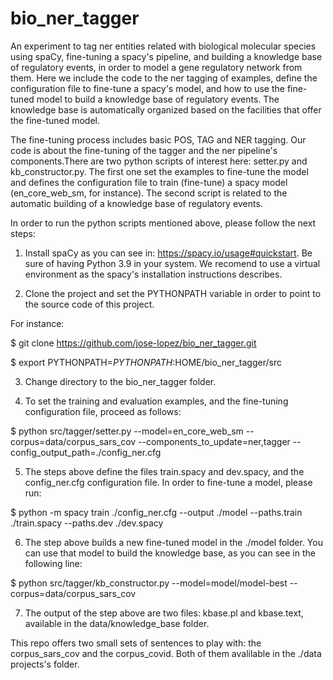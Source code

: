 # bio_ner_tagger
An experiment to tag ner entities related with biological molecular species using spaCy, fine-tuning a spacy's pipeline, and building a knowledge base of regulatory events, in order to model a gene regulatory network from them. Here we include the code to the ner tagging of examples, define the configuration file to fine-tune a spacy's model, and how to use the fine-tuned model to build a knowledge base of regulatory events. The knowledge base is automatically organized based on the facilities that offer the fine-tuned model.

The fine-tuning process includes basic POS, TAG and NER tagging. Our code is about the fine-tuning of the tagger and the ner pipeline's components.There are two python scripts of interest here: setter.py and kb_constructor.py. The first one set the examples to fine-tune the model and defines the configuration file to train (fine-tune) a spacy model (en_core_web_sm, for instance). The second script is related to the automatic building of a knowledge base of regulatory events.

In order to run the python scripts mentioned above, please follow the next steps:

1. Install spaCy as you can see in: https://spacy.io/usage#quickstart.
Be sure of having Python 3.9 in your system. We recomend to use a virtual environment as the spacy's installation instructions describes.

2. Clone the project and set the PYTHONPATH variable in order to point to the source code of this project.

For instance:

$ git clone https://github.com/jose-lopez/bio_ner_tagger.git

$ export PYTHONPATH=$PYTHONPATH:$HOME/bio_ner_tagger/src

3. Change directory to the bio_ner_tagger folder.

4. To set the training and evaluation examples, and the fine-tuning configuration file, proceed as follows:

$ python src/tagger/setter.py --model=en_core_web_sm --corpus=data/corpus_sars_cov --components_to_update=ner,tagger --config_output_path=./config_ner.cfg

5. The steps above define the files train.spacy and dev.spacy, and the config_ner.cfg configuration file. In order to fine-tune a model, please run:

$ python -m spacy train ./config_ner.cfg --output ./model --paths.train ./train.spacy --paths.dev ./dev.spacy

6. The step above builds a new fine-tuned model in the ./model folder. You can use that model to build the knowledge base, as you can see in the following line:

$ python src/tagger/kb_constructor.py --model=model/model-best --corpus=data/corpus_sars_cov

7. The output of the step above are two files: kbase.pl and kbase.text, available in the data/knowledge_base folder.

This repo offers two small sets of sentences to play with: the corpus_sars_cov and the corpus_covid. Both of them avalilable in the ./data projects's folder.





